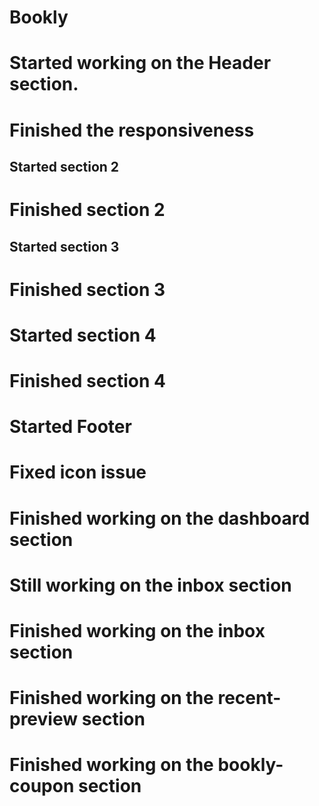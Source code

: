 # Bookly
# Started working on the Header section.
# Finished the responsiveness
## Started section 2
# Finished section 2
## Started section 3
# Finished section 3
# Started section 4
# Finished section 4
# Started Footer
# Fixed icon issue
# Finished working on the dashboard section
# Still working on the inbox section
# Finished working on the inbox section
# Finished working on the recent-preview section
# Finished working on the bookly-coupon section


